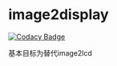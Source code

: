 # image2display

[![Codacy Badge](https://api.codacy.com/project/badge/Grade/3f060cd3998e476c83e0e81b534e1024)](https://app.codacy.com/gh/chenxuuu/image2display?utm_source=github.com&utm_medium=referral&utm_content=chenxuuu/image2display&utm_campaign=Badge_Grade)

基本目标为替代image2lcd
